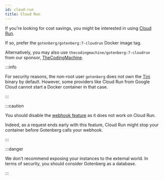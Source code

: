 ```yaml
---
id: cloud-run
title: Cloud Run
---
```


If you're looking for cost savings, you might be interested in using [Cloud Run](https://cloud.google.com/run).

If so, prefer the `gotenberg/gotenberg:7-cloudrun` Docker image tag.

Alternatively, you may also use `thecodingmachine/gotenberg:7-cloudrun` from our 
sponsor, [TheCodingMachine](https://www.thecodingmachine.com).

:::info

For security reasons, the non-root user `gotenberg` does not own the [Tini](https://github.com/krallin/tini)
binary by default. However, some providers like Cloud Run from Google Cloud cannot start a Docker container in that case.

:::

:::caution

You should disable the [webhook feature](../modules/api#webhook-multipart) as it does not work on Cloud Run.

Indeed, as a request ends early with this feature, Cloud Run might stop your container before Gotenberg calls your
webhook.

:::

:::danger

We don't recommend exposing your instances to the external world. In terms of security, you should consider Gotenberg
as a database.

:::
